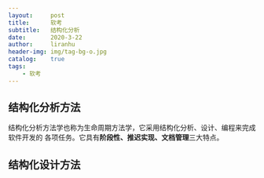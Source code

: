 ```yaml
---
layout:     post
title:      软考
subtitle:   结构化分析
date:       2020-3-22
author:     liranhu
header-img: img/tag-bg-o.jpg
catalog:    true
tags:
    - 软考
---
```



## 结构化分析方法
结构化分析方法学也称为生命周期方法学，它采用结构化分析、设计、编程来完成软件开发的
各项任务。它具有**阶段性、推迟实现、文档管理**三大特点。


## 结构化设计方法